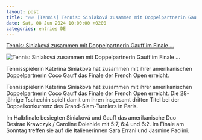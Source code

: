 ```yaml
---
layout: post
title: "🔥🔥 [Tennis] Tennis: Siniaková zusammen mit Doppelpartnerin Gauff im Finale ..."
date: Sat, 08 Jun 2024 10:00:00 +0200
categories: entries DE
---
```

[Tennis: Siniaková zusammen mit Doppelpartnerin Gauff im Finale ...](https://deutsch.radio.cz/tennis-siniakova-zusammen-mit-doppelpartnerin-gauff-im-finale-der-french-open-8819403)

![Tennis: Siniaková zusammen mit Doppelpartnerin Gauff im Finale ...](https://deutsch.radio.cz/sites/default/files/images/4f5197446b1f6808606b2a0aab5e5a67.png)

Tennisspielerin Kateřina Siniaková hat zusammen mit ihrer amerikanischen Doppelpartnerin Coco Gauff das Finale der French Open erreicht.

Tennisspielerin Kateřina Siniaková hat zusammen mit ihrer amerikanischen Doppelpartnerin Coco Gauff das Finale der French Open erreicht. Die 28-jährige Tschechin spielt damit um ihren insgesamt dritten Titel bei der Doppelkonkurrenz des Grand-Slam-Turniers in Paris.

Im Halbfinale besiegten Siniaková und Gauff das amerikanische Duo Desirae Krawczyk / Caroline Dolehide mit 5:7, 6:4 und 6:2. Im Finale am Sonntag treffen sie auf die Italienerinnen Sara Errani und Jasmine Paolini.

